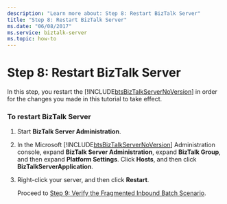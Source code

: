 ```yaml
---
description: "Learn more about: Step 8: Restart BizTalk Server"
title: "Step 8: Restart BizTalk Server"
ms.date: "06/08/2017"
ms.service: biztalk-server
ms.topic: how-to
---
```

# Step 8: Restart BizTalk Server
In this step, you restart the [!INCLUDE[btsBizTalkServerNoVersion](../../includes/btsbiztalkservernoversion-md.md)] in order for the changes you made in this tutorial to take effect.  
  
### To restart BizTalk Server  
  
1. Start **BizTalk Server Administration**.  
  
2. In the Microsoft [!INCLUDE[btsBizTalkServerNoVersion](../../includes/btsbiztalkservernoversion-md.md)] Administration console, expand **BizTalk Server Administration**, expand **BizTalk Group**, and then expand **Platform Settings**. Click **Hosts**, and then click **BizTalkServerApplication**.  
  
3. Right-click your server, and then click **Restart**.  
  
   Proceed to [Step 9: Verify the Fragmented Inbound Batch Scenario](../../adapters-and-accelerators/accelerator-hl7/step-9-verify-the-fragmented-inbound-batch-scenario.md).
